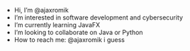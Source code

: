- Hi, I’m @ajaxromik
- I’m interested in software development and cybersecurity
- I’m currently learning JavaFX
- I’m looking to collaborate on Java or Python
- How to reach me: @ajaxromik i guess

<!---
ajaxromik/ajaxromik is a ✨ special ✨ repository because its `README.md` (this file) appears on your GitHub profile.
You can click the Preview link to take a look at your changes.
--->
